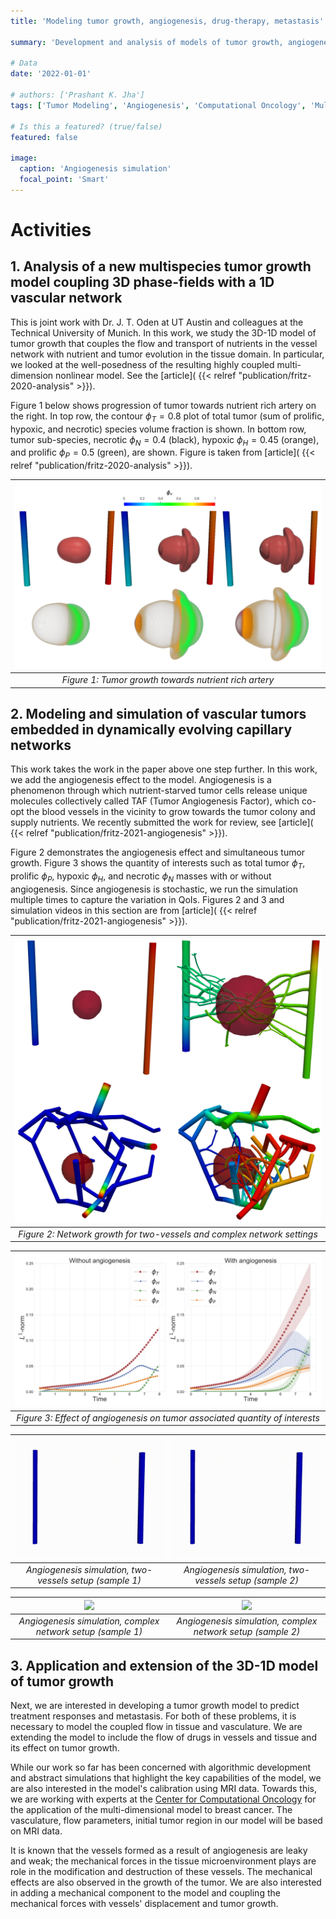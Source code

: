 ```yaml
---
title: 'Modeling tumor growth, angiogenesis, drug-therapy, metastasis'

summary: 'Development and analysis of models of tumor growth, angiogenesis, drug therapy, and metastasis'

# Data
date: '2022-01-01'

# authors: ['Prashant K. Jha']
tags: ['Tumor Modeling', 'Angiogenesis', 'Computational Oncology', 'Multiphysics Modeling']

# Is this a featured? (true/false)
featured: false

image:
  caption: 'Angiogenesis simulation'
  focal_point: 'Smart'
---
```


# Activities

## 1. Analysis of a new multispecies tumor growth model coupling 3D phase-fields with a 1D vascular network

This is joint work with Dr. J. T. Oden at UT Austin and colleagues at the Technical University of Munich. In this work, we study the 3D-1D model of tumor growth that couples the flow and transport of nutrients in the vessel network with nutrient and tumor evolution in the tissue domain. In particular, we looked at the well-posedness of the resulting highly coupled multi-dimension nonlinear model. See the [article]( {{< relref "publication/fritz-2020-analysis" >}}).

Figure 1 below shows progression of tumor towards nutrient rich artery on the right. In top row, the contour $\phi_T = 0.8$ plot of total tumor (sum of prolific, hypoxic, and necrotic) species volume fraction is shown. In bottom row, tumor sub-species, necrotic $\phi_N = 0.4$ (black), hypoxic $\phi_H = 0.45$ (orange), and prolific $\phi_P = 0.5$ (green), are shown. Figure is taken from [article]( {{< relref "publication/fritz-2020-analysis" >}}).

| ![](files/paper1/paper1-two-vessels.png) | 
|:--:| 
| *Figure 1: Tumor growth towards nutrient rich artery* |

## 2. Modeling and simulation of vascular tumors embedded in dynamically evolving capillary networks

This work takes the work in the paper above one step further. In this work, we add the angiogenesis effect to the model. Angiogenesis is a phenomenon through which nutrient-starved tumor cells release unique molecules collectively called TAF (Tumor Angiogenesis Factor), which co-opt the blood vessels in the vicinity to grow towards the tumor colony and supply nutrients. We recently submitted the work for review, see [article]( {{< relref "publication/fritz-2021-angiogenesis" >}}).

Figure 2 demonstrates the angiogenesis effect and simultaneous tumor growth. Figure 3 shows the quantity of interests such as total tumor $\phi_T$, prolific $\phi_P$, hypoxic $\phi_H$, and necrotic $\phi_N$ masses with or without angiogenesis. Since angiogenesis is stochastic, we run the simulation multiple times to capture the variation in QoIs. Figures 2 and 3 and simulation videos in this section are from [article]( {{< relref "publication/fritz-2021-angiogenesis" >}}).

| ![](files/paper2/paper2-angio.png) | 
|:--:| 
| *Figure 2: Network growth for two-vessels and complex network settings* |

| ![](files/paper2/paper2-two-vessels-QoIstats.png) | 
|:--:| 
| *Figure 3: Effect of angiogenesis on tumor associated quantity of interests* |

| ![](files/paper2/paper2_two_vessels/m1.gif) | ![](files/paper2/paper2_two_vessels/m2.gif) |
| :---: |:---: |
| *Angiogenesis simulation, two-vessels setup (sample 1)* | *Angiogenesis simulation, two-vessels setup (sample 2)* |

| ![](files/paper2/paper2_complex/m1.gif) | ![](files/paper2/paper2_complex/m2.gif) |
| :---: |:---: |
| *Angiogenesis simulation, complex network setup (sample 1)* | *Angiogenesis simulation, complex network setup (sample 2)* |


## 3. Application and extension of the 3D-1D model of tumor growth

Next, we are interested in developing a tumor growth model to predict treatment responses and metastasis. For both of these problems, it is necessary to model the coupled flow in tissue and vasculature. We are extending the model to include the flow of drugs in vessels and tissue and its effect on tumor growth. 

While our work so far has been concerned with algorithmic development and abstract simulations that highlight the key capabilities of the model, we are also interested in the model's calibration using MRI data. Towards this, we are working with experts at the [Center for Computational Oncology]( https://cco.oden.utexas.edu/) for the application of the multi-dimensional model to breast cancer. The vasculature, flow parameters, initial tumor region in our model will be based on MRI data. 

It is known that the vessels formed as a result of angiogenesis are leaky and weak; the mechanical forces in the tissue microenvironment plays are role in the modification and destruction of these vessels. The mechanical effects are also observed in the growth of the tumor. We are also interested in adding a mechanical component to the model and coupling the mechanical forces with vessels' displacement and tumor growth.
